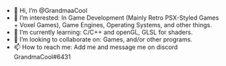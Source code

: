 - 👋 Hi, I’m @GrandmaaCool
- 👀 I’m interested: In Game Development (Mainly Retro PSX-Styled Games + Voxel Games), Game Engines, Operating Systems, and other things.
- 🌱 I’m currently learning: C/C++ and openGL, GLSL for shaders.
- 💞️ I’m looking to collaborate on: Games, and/or other programs.
- 📫 How to reach me: Add me and message me on discord GrandmaCool#6431

<!---
GrandmaaCool/GrandmaaCool is a ✨ special ✨ repository because its `README.md` (this file) appears on your GitHub profile.
You can click the Preview link to take a look at your changes.
--->
